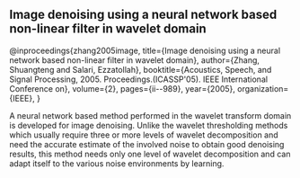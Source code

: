 ## Image denoising using a neural network based non-linear filter in wavelet domain

<bibentry>
@inproceedings{zhang2005image,
title={Image denoising using a neural network based non-linear filter in wavelet domain},
author={Zhang, Shuangteng and Salari, Ezzatollah},
booktitle={Acoustics, Speech, and Signal Processing, 2005. Proceedings.(ICASSP'05). IEEE International Conference on},
volume={2},
pages={ii--989},
year={2005},
organization={IEEE},
}
</bibentry>


A neural network based method performed in the wavelet transform domain is developed for image denoising.  Unlike the wavelet thresholding methods which usually require three or more levels of wavelet decomposition and need the accurate estimate of the involved noise to obtain good denoising results, this method needs only one level of wavelet decomposition and can adapt itself to the various noise environments by learning.
